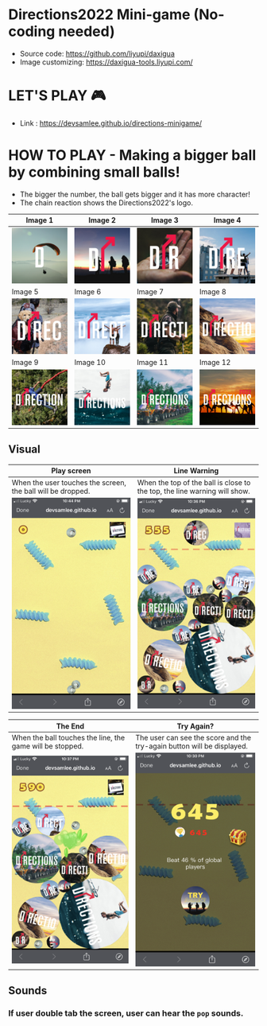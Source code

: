 # Directions2022 Mini-game (No-coding needed)


* Source code: https://github.com/liyupi/daxigua
* Image customizing: https://daxigua-tools.liyupi.com/

# LET'S PLAY 🎮
* Link : https://devsamlee.github.io/directions-minigame/

# HOW TO PLAY - Making a bigger ball by combining small balls!
* The bigger the number, the ball gets bigger and it has more character!
* The chain reaction shows the Directions2022's logo.


| Image 1 | Image 2 | Image 3 | Image 4 |
|-------|-------|-------|-------|
|![](./sourceImg/1.png)|![](./sourceImg/2.png)|![](./sourceImg/3.png)|![](./sourceImg/4.png)|
| Image 5 | Image 6 | Image 7 | Image 8 |
|![](./sourceImg/5.png)|![](./sourceImg/6.png)|![](./sourceImg/7.png)|![](./sourceImg/8.png)|
| Image 9 | Image 10 | Image 11 | Image 12 |
|![](./sourceImg/9.png)|![](./sourceImg/10.png)|![](./sourceImg/11.png)|![](./sourceImg/12.png)|


## Visual
| Play screen | Line Warning |
|-------|-------|
| When the user touches the screen, the ball will be dropped. | When the top of the ball is close to the top, the line warning will show. |
|![](./sourceImg/play.png)|![](./sourceImg/line1.png)|


| The End | Try Again? | 
|-------|-------|
| When the ball touches the line, the game will be stopped. | The user can see the score and the try-again button will be displayed. |
|![](./sourceImg/line2.png)|![](./sourceImg/tryagain.png)|


## Sounds
### If user double tab the screen, user can hear the `pop` sounds.
